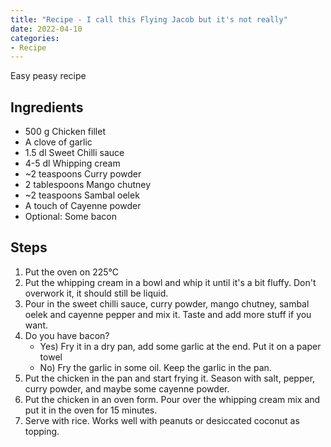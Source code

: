 ```yaml
---
title: "Recipe - I call this Flying Jacob but it's not really"
date: 2022-04-10
categories:
- Recipe
---
```


Easy peasy recipe

## Ingredients
* 500 g Chicken fillet
* A clove of garlic
* 1.5 dl Sweet Chilli sauce
* 4-5 dl Whipping cream
* ~2 teaspoons Curry powder
* 2 tablespoons Mango chutney
* ~2 teaspoons Sambal oelek
* A touch of Cayenne powder
* Optional: Some bacon

## Steps
1. Put the oven on 225°C
2. Put the whipping cream in a bowl and whip it until it's a bit fluffy. Don't overwork it, it should still be liquid.
3. Pour in the sweet chilli sauce, curry powder, mango chutney, sambal oelek and cayenne pepper and mix it. Taste and add more stuff if you want.
4. Do you have bacon?
     * Yes) Fry it in a dry pan, add some garlic at the end. Put it on a paper towel
     * No) Fry the garlic in some oil. Keep the garlic in the pan.
5. Put the chicken in the pan and start frying it. Season with salt, pepper, curry powder, and maybe some cayenne powder.
6. Put the chicken in an oven form. Pour over the whipping cream mix and put it in the oven for 15 minutes.
7. Serve with rice. Works well with peanuts or desiccated coconut as topping.
